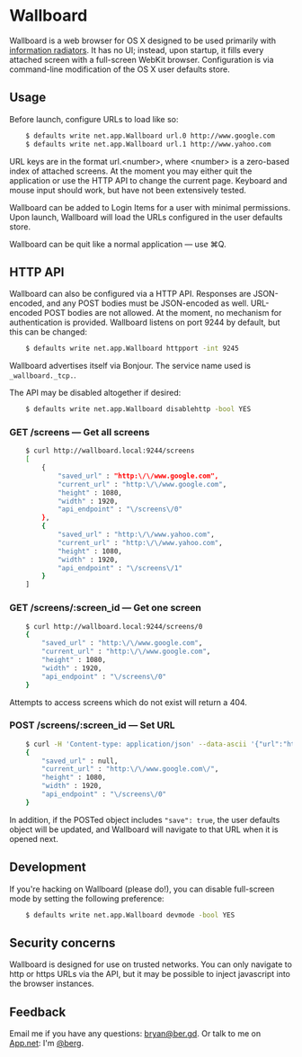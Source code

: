 # Wallboard

Wallboard is a web browser for OS X designed to be used primarily with [information radiators](http://alistair.cockburn.us/Information+radiator). It has no UI; instead, upon startup, it fills every attached screen with a full-screen WebKit browser. Configuration is via command-line modification of the OS X user defaults store.

## Usage

Before launch, configure URLs to load like so:

```bash
    $ defaults write net.app.Wallboard url.0 http://www.google.com
    $ defaults write net.app.Wallboard url.1 http://www.yahoo.com
```

URL keys are in the format url.&lt;number>, where &lt;number> is a zero-based index of attached screens. At the moment you may either quit the application or use the HTTP API to change the current page. Keyboard and mouse input should work, but have not been extensively tested.

Wallboard can be added to Login Items for a user with minimal permissions. Upon launch, Wallboard will load the URLs configured in the user defaults store.

Wallboard can be quit like a normal application &mdash; use &#8984;Q.

## HTTP API

Wallboard can also be configured via a HTTP API. Responses are JSON-encoded, and any POST bodies must be JSON-encoded as well. URL-encoded POST bodies are not allowed. At the moment, no mechanism for authentication is provided. Wallboard listens on port 9244 by default, but this can be changed:

```bash
    $ defaults write net.app.Wallboard httpport -int 9245
```

Wallboard advertises itself via Bonjour. The service name used is <code>_wallboard._tcp.</code>.

The API may be disabled altogether if desired:

```bash
    $ defaults write net.app.Wallboard disablehttp -bool YES
```

### GET /screens — Get all screens

```bash
    $ curl http://wallboard.local:9244/screens
    [
        {
            "saved_url" : "http:\/\/www.google.com",
            "current_url" : "http:\/\/www.google.com",
            "height" : 1080,
            "width" : 1920,
            "api_endpoint" : "\/screens\/0"
        },
        {
            "saved_url" : "http:\/\/www.yahoo.com",
            "current_url" : "http:\/\/www.yahoo.com",
            "height" : 1080,
            "width" : 1920,
            "api_endpoint" : "\/screens\/1"
        }
    ]
```

### GET /screens/:screen_id — Get one screen

```bash
    $ curl http://wallboard.local:9244/screens/0
    {
        "saved_url" : "http:\/\/www.google.com",
        "current_url" : "http:\/\/www.google.com",
        "height" : 1080,
        "width" : 1920,
        "api_endpoint" : "\/screens\/0"
    }
```

Attempts to access screens which do not exist will return a 404.

### POST /screens/:screen_id — Set URL

```bash
    $ curl -H 'Content-type: application/json' --data-ascii '{"url":"http://www.google.com"}' http://10.1.1.48:9244/screens/0
    {
        "saved_url" : null,
        "current_url" : "http:\/\/www.google.com\/",
        "height" : 1080,
        "width" : 1920,
        "api_endpoint" : "\/screens\/0"
    }
```

In addition, if the POSTed object includes <code>"save": true</code>, the user defaults object will be updated, and Wallboard will navigate to that URL when it is opened next.

## Development

If you're hacking on Wallboard (please do!), you can disable full-screen mode by setting the following preference:

```bash
    $ defaults write net.app.Wallboard devmode -bool YES
```

## Security concerns

Wallboard is designed for use on trusted networks. You can only navigate to http or https URLs via the API, but it may be possible to inject javascript into the browser instances.

## Feedback

Email me if you have any questions: [bryan@ber.gd](mailto:bryan@ber.gd). Or talk to me on [App.net](http://app.net): I'm
[@berg](https://alpha.app.net/berg). 

